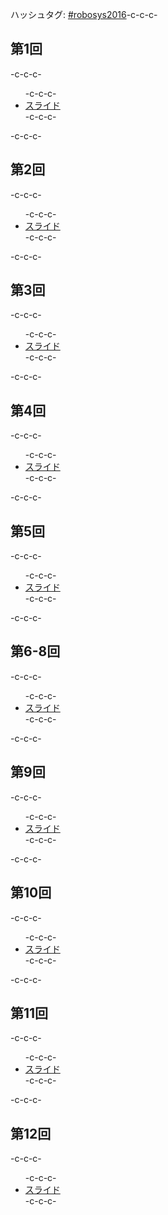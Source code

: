 ハッシュタグ: <a href="https://twitter.com/hashtag/robosys2016?f=tweets&amp;vertical=default" target="_blank">#robosys2016</a>-c-c-c-<h2>第1回</h2>-c-c-c-<ul>-c-c-c- 	<li><a href="https://lab.ueda.asia/?presenpress=%e3%83%ad%e3%83%9c%e3%83%83%e3%83%88%e3%82%b7%e3%82%b9%e3%83%86%e3%83%a0%e5%ad%a6">スライド</a></li>-c-c-c-</ul>-c-c-c-<h2>第2回</h2>-c-c-c-<ul>-c-c-c- 	<li><a href="https://lab.ueda.asia/?presenpress=%e3%83%ad%e3%83%9c%e3%83%83%e3%83%88%e3%82%b7%e3%82%b9%e3%83%86%e3%83%a0%e5%ad%a62016%e7%ac%ac2%e5%9b%9e" target="_blank">スライド</a></li>-c-c-c-</ul>-c-c-c-<h2>第3回</h2>-c-c-c-<ul>-c-c-c- 	<li><a href="https://lab.ueda.asia/?presenpress=%e3%83%ad%e3%83%9c%e3%83%83%e3%83%88%e3%82%b7%e3%82%b9%e3%83%86%e3%83%a0%e5%ad%a62016%e7%ac%ac3%e5%9b%9e-2">スライド</a></li>-c-c-c-</ul>-c-c-c-<h2>第4回</h2>-c-c-c-<ul>-c-c-c- 	<li><a href="https://lab.ueda.asia/?presenpress=%e3%83%ad%e3%83%9c%e3%83%83%e3%83%88%e3%82%b7%e3%82%b9%e3%83%86%e3%83%a0%e5%ad%a62016%e7%ac%ac3%e5%9b%9e">スライド</a></li>-c-c-c-</ul>-c-c-c-<h2>第5回</h2>-c-c-c-<ul>-c-c-c- 	<li><a href="https://lab.ueda.asia/?presenpress=%e3%83%ad%e3%83%9c%e3%83%83%e3%83%88%e3%82%b7%e3%82%b9%e3%83%86%e3%83%a0%e5%ad%a62016%e7%ac%ac5%e5%9b%9e" target="_blank">スライド</a></li>-c-c-c-</ul>-c-c-c-<h2>第6-8回</h2>-c-c-c-<ul>-c-c-c- 	<li><a href="https://lab.ueda.asia/?presenpress=%e3%83%ad%e3%83%9c%e3%83%83%e3%83%88%e3%82%b7%e3%82%b9%e3%83%86%e3%83%a0%e5%ad%a62016%e7%ac%ac6%e5%9b%9e" target="_blank">スライド</a></li>-c-c-c-</ul>-c-c-c-<h2>第9回</h2>-c-c-c-<ul>-c-c-c- 	<li><a href="https://lab.ueda.asia/?presenpress=%e3%83%ad%e3%83%9c%e3%83%83%e3%83%88%e3%82%b7%e3%82%b9%e3%83%86%e3%83%a0%e5%ad%a62016%e7%ac%ac9%e5%9b%9e" target="_blank">スライド</a></li>-c-c-c-</ul>-c-c-c-<h2>第10回</h2>-c-c-c-<ul>-c-c-c- 	<li><a href="https://lab.ueda.asia/?presenpress=%e3%83%ad%e3%83%9c%e3%83%83%e3%83%88%e3%82%b7%e3%82%b9%e3%83%86%e3%83%a0%e5%ad%a62016%e7%ac%ac10%e5%9b%9e" target="_blank">スライド</a></li>-c-c-c-</ul>-c-c-c-<h2>第11回</h2>-c-c-c-<ul>-c-c-c- 	<li><a href="https://lab.ueda.asia/?presenpress=%e3%83%ad%e3%83%9c%e3%83%83%e3%83%88%e3%82%b7%e3%82%b9%e3%83%86%e3%83%a0%e5%ad%a62016%e7%ac%ac11%e5%9b%9e">スライド</a></li>-c-c-c-</ul>-c-c-c-<h2>第12回</h2>-c-c-c-<ul>-c-c-c- 	<li><a href="https://lab.ueda.asia/?presenpress=%e3%83%ad%e3%83%9c%e3%83%83%e3%83%88%e3%82%b7%e3%82%b9%e3%83%86%e3%83%a0%e5%ad%a62016%e7%ac%ac12%e5%9b%9e">スライド</a></li>-c-c-c-</ul>

